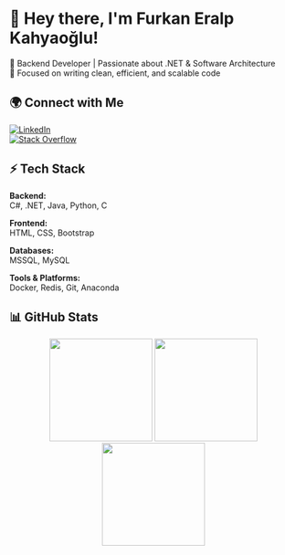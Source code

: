 # 👋 Hey there, I'm Furkan Eralp Kahyaoğlu!

🚀 Backend Developer | Passionate about .NET & Software Architecture  
🎯 Focused on writing clean, efficient, and scalable code  

## 🌍 Connect with Me  
[![LinkedIn](https://img.shields.io/badge/LinkedIn-%230077B5.svg?logo=linkedin&logoColor=white)](https://linkedin.com/in/furkaneralpkahyaoglu)  
[![Stack Overflow](https://img.shields.io/badge/-Stackoverflow-FE7A16?logo=stack-overflow&logoColor=white)](https://stackoverflow.com/users/kahyaoglou)  

## ⚡ Tech Stack  

**Backend:**  
C#, .NET, Java, Python, C  

**Frontend:**  
HTML, CSS, Bootstrap  

**Databases:**  
MSSQL, MySQL  

**Tools & Platforms:**  
Docker, Redis, Git, Anaconda  

## 📊 GitHub Stats  

<p align="center">
  <img src="https://github-readme-stats.vercel.app/api/top-langs/?username=kahyaoglou&theme=radical&hide_border=false&layout=compact" height="180px" />
  <img src="https://github-readme-stats.vercel.app/api?username=kahyaoglou&theme=radical&hide_border=false&include_all_commits=true&count_private=true" height="180px" />
  <img src="https://github-readme-streak-stats.herokuapp.com/?user=kahyaoglou&theme=radical&hide_border=false" height="180px" />
</p>
<p align="center">
  
</p>
